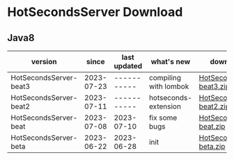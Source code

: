 # HotSecondsServer Download



## Java8
| version | since | last updated|  what's new| download url |
| ------ | ------ | ------ | ------| ------|
|HotSecondsServer-beat3| 2023-07-23 |  ----------- | compiling with lombok | [HotSecondsServer-beat3.zip](https://github.com/thanple/HotSecondsIDEA/releases/download/HotSecondsSever_beat/HotSecondsServer-beat3.zip)
|HotSecondsServer-beat2| 2023-07-11 |  ----------- | hotseconds-extension|[HotSecondsServer-beat2.zip](https://github.com/thanple/HotSecondsIDEA/releases/download/HotSecondsSever_beat/HotSecondsServer-beat2.zip)
|HotSecondsServer-beat| 2023-07-08 | 2023-07-10 | fix some bugs |[HotSecondsServer-beat.zip](https://github.com/thanple/HotSecondsIDEA/releases/download/HotSecondsSever_beat/HotSecondsServer-beat.zip) 
|HotSecondsServer-beta| 2023-06-22 | 2023-06-28 | init |[HotSecondsServer-beta.zip](https://github.com/thanple/HotSecondsIDEA/releases/download/HotSecondsServer/HotSecondsServer-beta.zip) 






